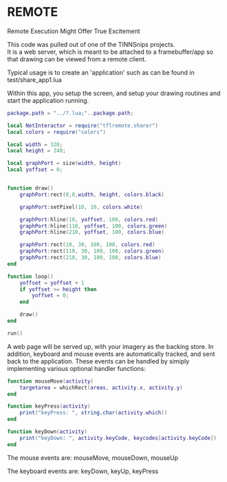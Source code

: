 # REMOTE
Remote Execution Might Offer True Excitement


This code was pulled out of one of the TINNSnips projects.  
It is a web server, which is meant to be attached to a framebuffer/app 
so that drawing can be viewed from a remote client.

Typical usage is to create an 'application' such as can be found in 
test/share_app1.lua

Within this app, you setup the screen, and setup your drawing routines
and start the application running.

```lua
package.path = "../?.lua;"..package.path;

local NetInteractor = require("tflremote.sharer")
local colors = require("colors")

local width = 320;
local height = 240;

local graphPort = size(width, height)
local yoffset = 0;


function draw()
	graphPort:rect(0,0,width, height, colors.black)

	graphPort:setPixel(10, 10, colors.white)

	graphPort:hline(10, yoffset, 100, colors.red)
	graphPort:hline(110, yoffset, 100, colors.green)
	graphPort:hline(210, yoffset, 100, colors.blue)

	graphPort:rect(10, 30, 100, 100, colors.red)
	graphPort:rect(110, 30, 100, 100, colors.green)
	graphPort:rect(210, 30, 100, 100, colors.blue)
end

function loop()
	yoffset = yoffset + 1
	if yoffset >= height then 
		yoffset = 0;
	end

	draw()
end

run()
```

A web page will be served up, with your imagery as the backing store.  In addition,
keyboard and mouse events are automatically tracked, and sent back to the application.
These events can be handled by simiply implementing various optional handler functions:

```lua
function mouseMove(activity)
	targetarea = whichRect(areas, activity.x, activity.y)
end

function keyPress(activity)
	print("keyPress: ", string.char(activity.which))
end

function keyDown(activity)
	print("keyDown: ", activity.keyCode, keycodes[activity.keyCode])
end
```

The mouse events are: mouseMove, mouseDown, mouseUp

The keyboard events are: keyDown, keyUp, keyPress

